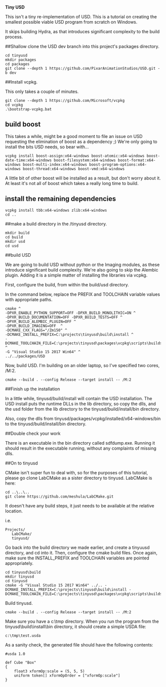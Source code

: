 
**Tiny USD**

This isn't a tiny re-implementation of USD. This is a tutorial on creating the 
smallest possible viable USD program from scratch on Windows.

It skips building Hydra, as that introduces significant complexity to the build
process.

##Shallow clone the USD dev branch into this project's packages directory.

```
cd tinyusd
mkdir packages
cd packages
git clone --depth 1 https://github.com/PixarAnimationStudios/USD.git -b dev
```

##Install vcpkg.

This only takes a couple of minutes.

```
git clone --depth 1 https://github.com/Microsoft/vcpkg
cd vcpkg
.\bootstrap-vcpkg.bat
```

## build boost

This takes a while, might be a good moment to file an issue on USD requesting
the elimination of boost as a dependency ;) We're only going to install the bits
USD needs, so bear with...

```
vcpkg install boost-assign:x64-windows boost-atomic:x64-windows boost-date-time:x64-windows boost-filesystem:x64-windows boost-format:x64-windows boost-multi-index:x64-windows boost-program-options:x64-windows boost-thread:x64-windows boost-vmd:x64-windows
```

A little bit of other boost will be installed as a result, but don't worry about it.
At least it's not all of boost which takes a really long time to build.

## install the remaining dependencies

```
vcpkg install tbb:x64-windows zlib:x64-windows
cd ..
```

##make a build directory in the /tinyusd directory.
```
mkdir build
cd build
mkdir usd
cd usd
```

##build USD

We are going to build USD without python or the Imaging modules, as these
introduce significant build complexity. We're also going to skip the Alembic
plugin. Adding it is a simple matter of installing the libraries via vcpkg.

First, configure the build, from within the build/usd directory.

In the command below, replace the PREFIX and TOOLCHAIN variable values with
appropriate paths.

```
cmake ^
-DPXR_ENABLE_PYTHON_SUPPORT=OFF -DPXR_BUILD_MONOLITHIC=ON ^
-DPXR_BUILD_DOCUMENTATION=OFF -DPXR_BUILD_TESTS=OFF ^
-DPXR_BUILD_ALEMBIC_PLUGIN=OFF ^
-DPXR_BUILD_IMAGING=OFF  ^
-DCMAKE_CXX_FLAGS="/Zm150" ^
-DCMAKE_INSTALL_PREFIX=C:\projects\tinyusd\build\install ^
-DCMAKE_TOOLCHAIN_FILE=C:\projects\tinyusd\packages\vcpkg\scripts\buildsystems\vcpkg.cmake ^
-G "Visual Studio 15 2017 Win64" ^
../../packages/USD
```

Now, build USD. I'm building on an older laptop, so I've specified two cores, /M:2.

```
cmake --build . --config Release --target install -- /M:2
```

##Finish up the installation

In a little while, tinyusd/build/install will contain the USD installation. The
USD install puts the runtime DLLs in the lib directory, so copy the dlls, and
the usd folder from the lib directory to the tinyusd/build/install/bin directory.

Also, copy the dlls from tinyusd/packages/vcpkg/installed/x64-windows/bin to
the tinyusd/build/install/bin directory.

##Double check your work

There is an executable in the bin directory called sdfdump.exe. Running it
should result in the executable running, without any complaints of missing dlls.

##On to tinyusd

CMake isn't super fun to deal with, so for the purposes of this tutorial,
please go clone LabCMake as a sister directory to tinyusd. LabCMake is here:

```
cd ..\..\..
git clone https://github.com/meshula/LabCMake.git
```

It doesn't have any build steps, it just needs to be available at the relative location.

i.e.

```
Projects/
   LabCMake/
   tinyusd/
```

Go back into the build directory we made earlier, and create a tinyuusd directory,
and cd into it. Then, configure the cmake build files. Once again, make sure
the INSTALL_PREFIX and TOOLCHAIN variables are pointed appropriately.

```
cd tinyusd\build
mkdir tinyusd
cd tinyusd
cmake -G "Visual Studio 15 2017 Win64" ../.. -DCMAKE_INSTALL_PREFIX=C:\projects\tinyusd\build\install -DCMAKE_TOOLCHAIN_FILE=C:\projects\tinyusd\packages\vcpkg\scripts\buildsystems\vcpkg.cmake
```

Build tinyusd.

```
cmake --build . --config Release --target install -- /M:2
```

Make sure you have a c:\tmp directory.
When you run the program from the tinyusd\build\install\bin directory, it should 
create a simple USDA file:

```
c:\tmp\test.usda
```

As a sanity check, the generated file should have the following contents:

```
#usda 1.0

def Cube "Box"
{
    float3 xformOp:scale = (5, 5, 5)
    uniform token[] xformOpOrder = ["xformOp:scale"]
}

```
